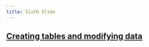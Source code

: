 ```yaml
---
title: Sixth Slide
---
```


## [Creating tables and modifying data](https://librarycarpentry.org/lc-sql/09-create/index.html)
